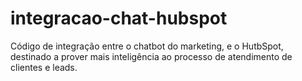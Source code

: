 # integracao-chat-hubspot
Código de integração entre o chatbot do marketing, e o HutbSpot, destinado a prover mais inteligência ao processo de atendimento de clientes e leads.
